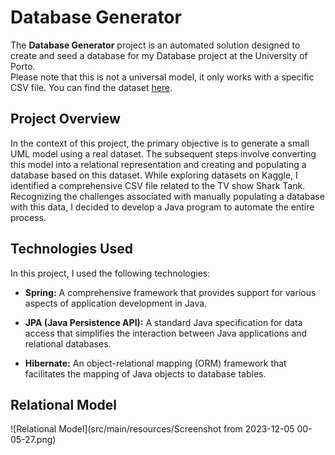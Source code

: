 # Database Generator

The **Database Generator** project is an automated solution designed to create and seed a database for my Database project at the University of Porto. <br> 
Please note that this is not a universal model, it only works with a specific CSV file. You can find the dataset [here](https://www.kaggle.com/datasets/thirumani/shark-tank-us-dataset).

## Project Overview

In the context of this project, the primary objective is to generate a small UML model using a real dataset. The subsequent steps involve converting this model into a relational representation and creating and populating a database based on this dataset.
While exploring datasets on Kaggle, I identified a comprehensive CSV file related to the TV show Shark Tank. Recognizing the challenges associated with manually populating a database with this data, I decided to develop a Java program to automate the entire process.

## Technologies Used

In this project, I used the following technologies:

- **Spring:** A comprehensive framework that provides support for various aspects of application development in Java.

- **JPA (Java Persistence API):** A standard Java specification for data access that simplifies the interaction between Java applications and relational databases.

- **Hibernate:** An object-relational mapping (ORM) framework that facilitates the mapping of Java objects to database tables.

## Relational Model

![Relational Model](src/main/resources/Screenshot from 2023-12-05 00-05-27.png)
